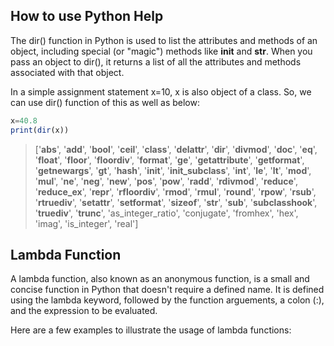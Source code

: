 ## How to use Python Help

The dir() function in Python is used to list the attributes and methods of an object, including special (or "magic") methods like __init__ and __str__. When you pass an object to dir(), it returns a list of all the attributes and methods associated with that object.

In a simple assignment statement x=10, x is also object of a class. So, we can use dir() function of this as well as below:

```js
x=40.8
print(dir(x))
```
> ['__abs__', '__add__', '__bool__', '__ceil__', '__class__', '__delattr__', '__dir__', '__divmod__', '__doc__', '__eq__', '__float__', '__floor__', '__floordiv__', '__format__', '__ge__', '__getattribute__', '__getformat__', '__getnewargs__', '__gt__', '__hash__', '__init__', '__init_subclass__', '__int__', '__le__', '__lt__', '__mod__', '__mul__', '__ne__', '__neg__', '__new__', '__pos__', '__pow__', '__radd__', '__rdivmod__', '__reduce__', '__reduce_ex__', '__repr__', '__rfloordiv__', '__rmod__', '__rmul__', '__round__', '__rpow__', '__rsub__', '__rtruediv__', '__setattr__', '__setformat__', '__sizeof__', '__str__', '__sub__', '__subclasshook__', '__truediv__', '__trunc__', 'as_integer_ratio', 'conjugate', 'fromhex', 'hex', 'imag', 'is_integer', 'real']

## Lambda Function

A lambda function, also known as an anonymous function, is a small and concise function in Python that doesn't require a defined name. It is defined using the lambda keyword, followed by the function arguements, a colon (:), and the expression to be evaluated.

Here are a few examples to illustrate the usage of lambda functions: